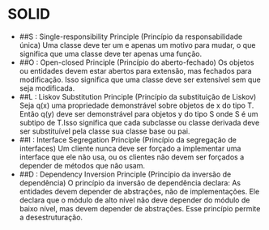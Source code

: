 # SOLID
- ##S : Single-responsibility Principle (Princípio da responsabilidade única)
Uma classe deve ter um e apenas um motivo para mudar, o que significa que uma classe deve ter apenas uma função.
- ##O : Open-closed Principle (Princípio do aberto-fechado)
Os objetos ou entidades devem estar abertos para extensão, mas fechados para modificação. Isso significa que uma classe deve ser extensível sem que seja modificada.
- ##L : Liskov Substitution Principle (Princípio da substituição de Liskov)
Seja q(x) uma propriedade demonstrável sobre objetos de x do tipo T. Então q(y) deve ser demonstrável para objetos y do tipo S onde S é um subtipo de T.Isso significa que cada subclasse ou classe derivada deve ser substituível pela classe sua classe base ou pai.
- ##I : Interface Segregation Principle (Princípio da segregação de interfaces)
Um cliente nunca deve ser forçado a implementar uma interface que ele não usa, ou os clientes não devem ser forçados a depender de métodos que não usam.
- ##D : Dependency Inversion Principle (Princípio da inversão de dependência)
O princípio da inversão de dependência declara: As entidades devem depender de abstrações, não de implementações. Ele declara que o módulo de alto nível não deve depender do módulo de baixo nível, mas devem depender de abstrações. Esse princípio permite a desestruturação.
